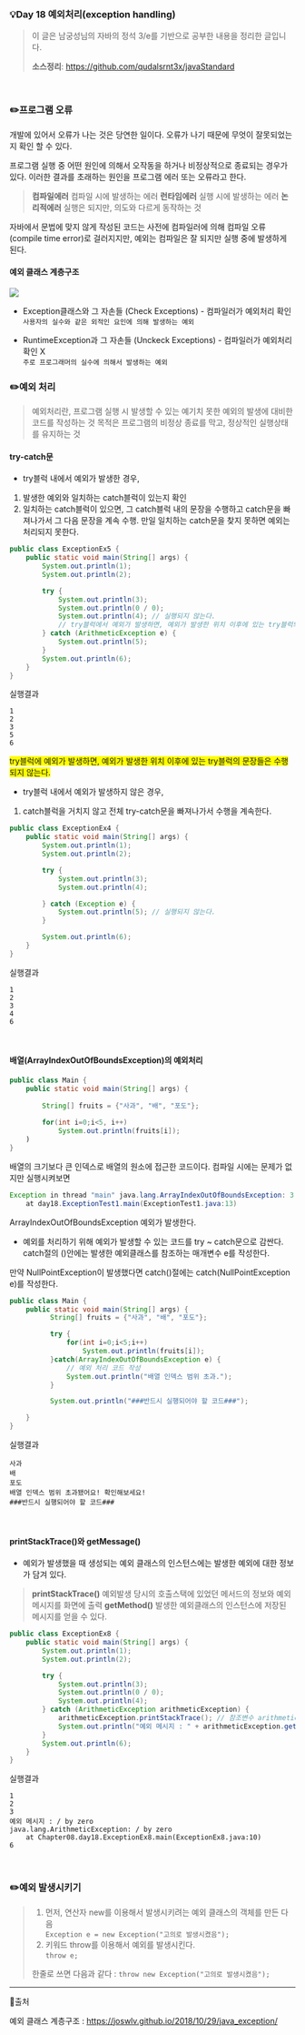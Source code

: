 ### 💡Day 18 예외처리(exception handling)
> 이 글은 남궁성님의 자바의 정석 3/e를 기반으로 공부한 내용을 정리한 글입니다.
>
> **소스정리**: https://github.com/qudalsrnt3x/javaStandard

<br>

### ✏️프로그램 오류

개발에 있어서 오류가 나는 것은 당연한 일이다. 오류가 나기 때문에 무엇이 잘못되었는지 확인 할 수 있다.

프로그램 실행 중 어떤 원인에 의해서 오작동을 하거나 비정상적으로 종료되는 경우가 있다. 이러한 결과를 초래하는 원인을 프로그램 에러 또는 오류라고 한다.

> **컴파일에러** 컴파일 시에 발생하는 에러
> **런타임에러** 실행 시에 발생하는 에러
> **논리적에러** 실행은 되지만, 의도와 다르게 동작하는 것

자바에서 문법에 맞지 않게 작성된 코드는 사전에 컴파일러에 의해 컴파일 오류(compile time error)로 걸러지지만, 예외는 컴파일은 잘 되지만 실행 중에 발생하게 된다.

#### 예외 클래스 계층구조
![](https://images.velog.io/images/qudalsrnt3x/post/d2792256-c2c8-46de-8caa-c5b8cdc3274d/image.png)

- Exception클래스와 그 자손들 (Check Exceptions) - 컴파일러가 예외처리 확인<br>
  `사용자의 실수와 같은 외적인 요인에 의해 발생하는 예외`

- RuntimeException과 그 자손들 (Unckeck Exceptions) - 컴파일러가 예외처리 확인 X<br>
  `주로 프로그래머의 실수에 의해서 발생하는 예외`


### ✏️예외 처리

> 예외처리란, 프로그램 실행 시 발생할 수 있는 예기치 못한 예외의 발생에 대비한 코드를 작성하는 것
목적은 프로그램의 비정상 종료를 막고, 정상적인 실행상태를 유지하는 것

#### try-catch문

- try블럭 내에서 예외가 발생한 경우,
1. 발생한 예외와 일치하는 catch블럭이 있는지 확인
2. 일치하는 catch블럭이 있으면, 그 catch블럭 내의 문장을 수행하고 catch문을 빠져나가서 그 다음 문장을 계속 수행. 만일 일치하는 catch문을 찾지 못하면 예외는 처리되지 못한다.

```java
public class ExceptionEx5 {
    public static void main(String[] args) {
        System.out.println(1);
        System.out.println(2);

        try {
            System.out.println(3);
            System.out.println(0 / 0);
            System.out.println(4); // 실행되지 않는다.
            // try블럭에서 예외가 발생하면, 예외가 발생한 위치 이후에 있는 try블럭의 문장들은 수행되지 않는다.
        } catch (ArithmeticException e) {
            System.out.println(5);
        }
        System.out.println(6);
    }
}
```
실행결과
```
1
2
3
5
6
```
<span style="background-color: yellow;">try블럭에 예외가 발생하면, 예외가 발생한 위치 이후에 있는 try블럭의 문장들은 수행되지 않는다.</span>

- try블럭 내에서 예외가 발생하지 않은 경우,
1. catch블럭을 거치지 않고 전체 try-catch문을 빠져나가서 수행을 계속한다.

```java
public class ExceptionEx4 {
    public static void main(String[] args) {
        System.out.println(1);
        System.out.println(2);

        try {
            System.out.println(3);
            System.out.println(4);

        } catch (Exception e) {
            System.out.println(5); // 실행되지 않는다.
        }

        System.out.println(6);
    }
}
```
실행결과
```
1
2
3
4
6
```
<br>

#### 배열(ArrayIndexOutOfBoundsException)의 예외처리

```java
public class Main {
	public static void main(String[] args) {
    
    	String[] fruits = {"사과", "배", "포도"};
        
        for(int i=0;i<5, i++)
        	System.out.println(fruits[i]);
	)
}
```
배열의 크기보다 큰 인덱스로 배열의 원소에 접근한 코드이다. 컴파일 시에는 문제가 없지만 실행시켜보면
```java
Exception in thread "main" java.lang.ArrayIndexOutOfBoundsException: 3
	at day18.ExceptionTest1.main(ExceptionTest1.java:13)
```
ArrayIndexOutOfBoundsException 예외가 발생한다.
<br>

- 예외를 처리하기 위해 예외가 발생할 수 있는 코드를 try ~ catch문으로 감싼다.
  catch절의 ()안에는 발생한 예외클래스를 참조하는 매개변수 e를 작성한다.

만약 NullPointException이 발생했다면 catch()절에는 catch(NullPointException e)를 작성한다.

```java
public class Main {
 	public static void main(String[] args) {
          String[] fruits = {"사과", "배", "포도"};

          try {
              for(int i=0;i<5;i++)
                  System.out.println(fruits[i]);
          }catch(ArrayIndexOutOfBoundsException e) {
              // 예외 처리 코드 작성
              System.out.println("배열 인덱스 범위 초과.");
          }

          System.out.println("###반드시 실행되어야 할 코드###");

	}
}
```
실행결과
```
사과
배
포도
배열 인덱스 범위 초과됐어요! 확인해보세요!
###반드시 실행되어야 할 코드###
```

<br>

#### printStackTrace()와 getMessage()

- 예외가 발생했을 때 생성되는 예외 클래스의 인스턴스에는 발생한 예외에 대한 정보가 담겨 있다.

> **printStackTrace()** 예외발생 당시의 호출스택에 있었던 메서드의 정보와 예외 메시지를 화면에 출력
> **getMethod()** 발생한 예외클래스의 인스턴스에 저장된 메시지를 얻을 수 있다.

```java
public class ExceptionEx8 {
    public static void main(String[] args) {
        System.out.println(1);
        System.out.println(2);

        try {
            System.out.println(3);
            System.out.println(0 / 0);
            System.out.println(4);
        } catch (ArithmeticException arithmeticException) {
            arithmeticException.printStackTrace(); // 참조변수 arithmeticException 인스턴스에 접근할 수 있다.
            System.out.println("예외 메시지 : " + arithmeticException.getMessage());
        }
        System.out.println(6);
    }
}
```
실행결과
```
1
2
3
예외 메시지 : / by zero
java.lang.ArithmeticException: / by zero
	at Chapter08.day18.ExceptionEx8.main(ExceptionEx8.java:10)
6
```

<br>

### ✏️예외 발생시키기

> 1. 먼저, 연산자 new를 이용해서 발생시키려는 예외 클래스의 객체를 만든 다음<br>
     `Exception e = new Exception("고의로 발생시켰음");`
> 2. 키워드 throw를 이용해서 예외를 발생시킨다.<br>
     `throw e;`
>
> 한줄로 쓰면 다음과 같다 : `throw new Exception("고의로 발생시켰음");`

---
🚩출처

예외 클래스 계층구조 : https://joswlv.github.io/2018/10/29/java_exception/